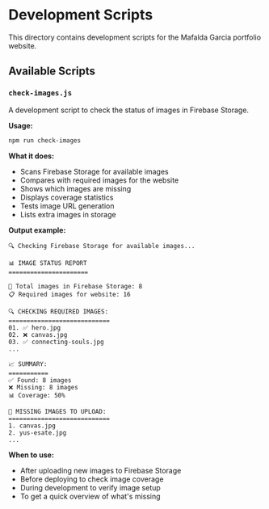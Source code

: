 # Development Scripts

This directory contains development scripts for the Mafalda Garcia portfolio website.

## Available Scripts

### `check-images.js`

A development script to check the status of images in Firebase Storage.

**Usage:**
```bash
npm run check-images
```

**What it does:**
- Scans Firebase Storage for available images
- Compares with required images for the website
- Shows which images are missing
- Displays coverage statistics
- Tests image URL generation
- Lists extra images in storage

**Output example:**
```
🔍 Checking Firebase Storage for available images...

📊 IMAGE STATUS REPORT
======================

📁 Total images in Firebase Storage: 8
📋 Required images for website: 16

🔍 CHECKING REQUIRED IMAGES:
============================
01. ✅ hero.jpg
02. ❌ canvas.jpg
03. ✅ connecting-souls.jpg
...

📈 SUMMARY:
===========
✅ Found: 8 images
❌ Missing: 8 images
📊 Coverage: 50%

📝 MISSING IMAGES TO UPLOAD:
============================
1. canvas.jpg
2. yus-esate.jpg
...
```

**When to use:**
- After uploading new images to Firebase Storage
- Before deploying to check image coverage
- During development to verify image setup
- To get a quick overview of what's missing

